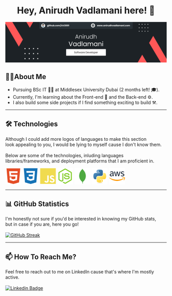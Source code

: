 <h1 align="center">Hey, Anirudh Vadlamani here! 👋</h1>
<img src="Banner.png"> <br>
  
## 👨‍💻About Me
- Pursuing BSc IT 🧑‍🎓 at Middlesex University Dubai (2 months left! 🎓).
- Currently, I'm learning about the Front-end 🎨 and the Back-end ⚙️.
- I also build some side projects if I find something exciting to build ⚒️.
<hr>

## 🛠️ Technologies
Although I could add more logos of languages to make this section <br>
look appealing to you, I would be lying to myself cause I don't know them. 
<br><br>
Below are some of the technologies, inluding languages libraries/frameworks, and deployment platforms that I am proficient in.
<div>
    <img src="https://github.com/devicons/devicon/blob/master/icons/html5/html5-plain.svg" alt="Logo of HTML5" width="50">
    <img src="https://github.com/devicons/devicon/blob/master/icons/css3/css3-plain.svg" alt="Logo of CSS3" width="50">
    <img src="https://github.com/devicons/devicon/blob/master/icons/javascript/javascript-plain.svg" alt="Logo of JavaScript" width="50">
    <img src="https://github.com/devicons/devicon/blob/master/icons/nodejs/nodejs-plain.svg" alt="Logo of NodeJS" width="50">
    <img src="https://github.com/devicons/devicon/blob/master/icons/mongodb/mongodb-plain.svg" alt="Logo of MongoDB" width="50">
    <img src="https://github.com/devicons/devicon/blob/master/icons/python/python-original.svg" alt="Logo of Python" width="50">
  <img src="https://github.com/devicons/devicon/blob/master/icons/amazonwebservices/amazonwebservices-original-wordmark.svg" alt="Logo of AWS" width="50">
</div>
<hr>

## 📊 GitHub Statistics
I'm honestly not sure if you'd be interested in knowing my GitHub stats, <br>
but in case if you are, here you go! <br><br>
[![GitHub Streak](http://github-readme-streak-stats.herokuapp.com?user=AV2001&theme=dark&background=000000)](https://git.io/streak-stats)
<hr>

## 📫 How To Reach Me?
Feel free to reach out to me on LinkedIn cause that's where I'm mostly active.
<br><br>
[![Linkedin Badge](https://img.shields.io/badge/LinkedIn-0077B5?style=for-the-badge&logo=linkedin&logoColor=white)](https://www.linkedin.com/in/anirudh-vadlamani/)

